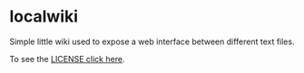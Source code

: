 localwiki
=========

Simple little wiki used to expose a web interface between different text files.

To see the [LICENSE click here](LICENSE).
